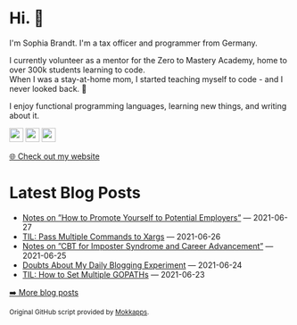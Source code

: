 <h1>Hi. 👋</h1>
<p>I'm Sophia Brandt. I'm a tax officer and programmer from Germany.</p>
<p>I currently volunteer as a mentor for the Zero to Mastery Academy, home to over 300k students learning to code.<br>
When I was a stay-at-home mom, I started teaching myself to code - and I never looked back. 💜</p>
<p>I enjoy functional programming languages, learning new things, and writing about it.</p>
<p><a href="https://www.twitter.com/hisophiabrandt"><img src="https://img.shields.io/badge/twitter-%231DA1F2.svg?&style=for-the-badge&logo=twitter&logoColor=white" height=25></a> <a href="https://www.linkedin.com/in/sophiabrandt"><img src="https://img.shields.io/badge/linkedin-%230077B5.svg?&style=for-the-badge&logo=linkedin&logoColor=white" height=25></a> <a href="https://dev.to/sophiabrandt"><img src="https://img.shields.io/badge/DEV.TO-%230A0A0A.svg?&style=for-the-badge&logo=dev-dot-to&logoColor=white" height=25></a></p>
<p><a href="https://www.sophiabrandt.com">🌐 Check out my website</a></p>
<h1>Latest Blog Posts</h1>
  <ul>
    <li><a href=https://www.rockyourcode.com/notes-on-how-to-promote-yourself-to-potential-employers/>Notes on ”How to Promote Yourself to Potential Employers”</a> — 2021-06-27</li><li><a href=https://www.rockyourcode.com/til-pass-multiple-commands-to-xargs/>TIL: Pass Multiple Commands to Xargs</a> — 2021-06-26</li><li><a href=https://www.rockyourcode.com/notes-on-cbt-for-imposter-syndrome-and-career-advancement/>Notes on ”CBT for Imposter Syndrome and Career Advancement”</a> — 2021-06-25</li><li><a href=https://www.rockyourcode.com/doubts-about-my-daily-blogging-experiment/>Doubts About My Daily Blogging Experiment</a> — 2021-06-24</li><li><a href=https://www.rockyourcode.com/til-how-to-set-multiple-gopaths/>TIL: How to Set Multiple GOPATHs</a> — 2021-06-23</li>
  </ul>
<p><a href="https://www.rockyourcode.com">➡️ More blog posts</a></p>
<p><small>Original GitHub script provided by <a href="https://github.com/Mokkapps">Mokkapps</a>.</small></p>
